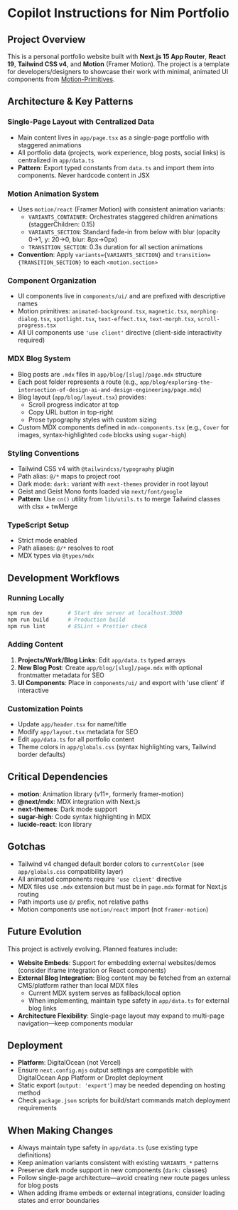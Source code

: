 # Copilot Instructions for Nim Portfolio

## Project Overview

This is a personal portfolio website built with **Next.js 15 App Router**, **React 19**, **Tailwind CSS v4**, and **Motion** (Framer Motion). The project is a template for developers/designers to showcase their work with minimal, animated UI components from [Motion-Primitives](https://motion-primitives.com).

## Architecture & Key Patterns

### Single-Page Layout with Centralized Data

- Main content lives in `app/page.tsx` as a single-page portfolio with staggered animations
- All portfolio data (projects, work experience, blog posts, social links) is centralized in `app/data.ts`
- **Pattern**: Export typed constants from `data.ts` and import them into components. Never hardcode content in JSX

### Motion Animation System

- Uses `motion/react` (Framer Motion) with consistent animation variants:
  - `VARIANTS_CONTAINER`: Orchestrates staggered children animations (staggerChildren: 0.15)
  - `VARIANTS_SECTION`: Standard fade-in from below with blur (opacity 0→1, y: 20→0, blur: 8px→0px)
  - `TRANSITION_SECTION`: 0.3s duration for all section animations
- **Convention**: Apply `variants={VARIANTS_SECTION}` and `transition={TRANSITION_SECTION}` to each `<motion.section>`

### Component Organization

- UI components live in `components/ui/` and are prefixed with descriptive names
- Motion primitives: `animated-background.tsx`, `magnetic.tsx`, `morphing-dialog.tsx`, `spotlight.tsx`, `text-effect.tsx`, `text-morph.tsx`, `scroll-progress.tsx`
- All UI components use `'use client'` directive (client-side interactivity required)

### MDX Blog System

- Blog posts are `.mdx` files in `app/blog/[slug]/page.mdx` structure
- Each post folder represents a route (e.g., `app/blog/exploring-the-intersection-of-design-ai-and-design-engineering/page.mdx`)
- Blog layout (`app/blog/layout.tsx`) provides:
  - Scroll progress indicator at top
  - Copy URL button in top-right
  - Prose typography styles with custom sizing
- Custom MDX components defined in `mdx-components.tsx` (e.g., `Cover` for images, syntax-highlighted `code` blocks using `sugar-high`)

### Styling Conventions

- Tailwind CSS v4 with `@tailwindcss/typography` plugin
- Path alias: `@/*` maps to project root
- Dark mode: `dark:` variant with `next-themes` provider in root layout
- Geist and Geist Mono fonts loaded via `next/font/google`
- **Pattern**: Use `cn()` utility from `lib/utils.ts` to merge Tailwind classes with clsx + twMerge

### TypeScript Setup

- Strict mode enabled
- Path aliases: `@/*` resolves to root
- MDX types via `@types/mdx`

## Development Workflows

### Running Locally

```bash
npm run dev        # Start dev server at localhost:3000
npm run build      # Production build
npm run lint       # ESLint + Prettier check
```

### Adding Content

1. **Projects/Work/Blog Links**: Edit `app/data.ts` typed arrays
2. **New Blog Post**: Create `app/blog/[slug]/page.mdx` with optional frontmatter metadata for SEO
3. **UI Components**: Place in `components/ui/` and export with 'use client' if interactive

### Customization Points

- Update `app/header.tsx` for name/title
- Modify `app/layout.tsx` metadata for SEO
- Edit `app/data.ts` for all portfolio content
- Theme colors in `app/globals.css` (syntax highlighting vars, Tailwind border defaults)

## Critical Dependencies

- **motion**: Animation library (v11+, formerly framer-motion)
- **@next/mdx**: MDX integration with Next.js
- **next-themes**: Dark mode support
- **sugar-high**: Code syntax highlighting in MDX
- **lucide-react**: Icon library

## Gotchas

- Tailwind v4 changed default border colors to `currentColor` (see `app/globals.css` compatibility layer)
- All animated components require `'use client'` directive
- MDX files use `.mdx` extension but must be in `page.mdx` format for Next.js routing
- Path imports use `@/` prefix, not relative paths
- Motion components use `motion/react` import (not `framer-motion`)

## Future Evolution

This project is actively evolving. Planned features include:

- **Website Embeds**: Support for embedding external websites/demos (consider iframe integration or React components)
- **External Blog Integration**: Blog content may be fetched from an external CMS/platform rather than local MDX files
  - Current MDX system serves as fallback/local option
  - When implementing, maintain type safety in `app/data.ts` for external blog links
- **Architecture Flexibility**: Single-page layout may expand to multi-page navigation—keep components modular

## Deployment

- **Platform**: DigitalOcean (not Vercel)
- Ensure `next.config.mjs` output settings are compatible with DigitalOcean App Platform or Droplet deployment
- Static export (`output: 'export'`) may be needed depending on hosting method
- Check `package.json` scripts for build/start commands match deployment requirements

## When Making Changes

- Always maintain type safety in `app/data.ts` (use existing type definitions)
- Keep animation variants consistent with existing `VARIANTS_*` patterns
- Preserve dark mode support in new components (`dark:` classes)
- Follow single-page architecture—avoid creating new route pages unless for blog posts
- When adding iframe embeds or external integrations, consider loading states and error boundaries
